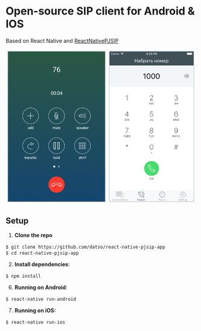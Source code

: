 # Open-source SIP client for Android & IOS

Based on React Native and [ReactNativePJSIP](https://github.com/datso/react-native-pjsip)

<img src="docs/screenshot-app.png" width="760">

## Setup

1. **Clone the repo**

  ```
  $ git clone https://github.com/datso/react-native-pjsip-app
  $ cd react-native-pjsip-app
  ```

2. **Install dependencies**:

  ```
  $ npm install
  ```

6. **Running on Android**:

  ```
  $ react-native run-android
  ```

7. **Running on iOS:**

  ```
  $ react-native run-ios
  ```

